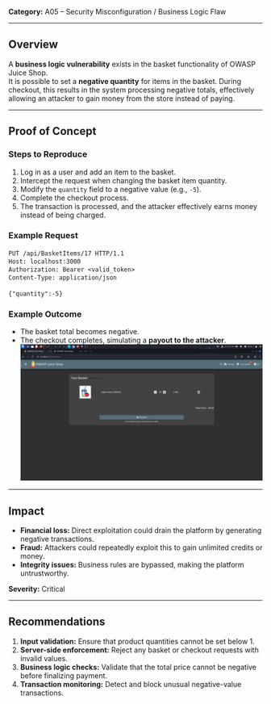 **Category:** A05 – Security Misconfiguration / Business Logic Flaw  

---
## Overview
A **business logic vulnerability** exists in the basket functionality of OWASP Juice Shop.  
It is possible to set a **negative quantity** for items in the basket. During checkout, this results in the system processing negative totals, effectively allowing an attacker to gain money from the store instead of paying.

---
## Proof of Concept

### Steps to Reproduce
1. Log in as a user and add an item to the basket.  
2. Intercept the request when changing the basket item quantity.  
3. Modify the `quantity` field to a negative value (e.g., `-5`).  
4. Complete the checkout process.  
5. The transaction is processed, and the attacker effectively earns money instead of being charged.

### Example Request
```http
PUT /api/BasketItems/17 HTTP/1.1
Host: localhost:3000
Authorization: Bearer <valid_token>
Content-Type: application/json

{"quantity":-5}
```

### Example Outcome
- The basket total becomes negative.  
- The checkout completes, simulating a **payout to the attacker**.
![Pasted image 20250817101524](/images/Pasted%20image%2020250817101524.png)
---

## Impact
- **Financial loss:** Direct exploitation could drain the platform by generating negative transactions.  
- **Fraud:** Attackers could repeatedly exploit this to gain unlimited credits or money.  
- **Integrity issues:** Business rules are bypassed, making the platform untrustworthy.  

**Severity:** Critical  

---

## Recommendations
1. **Input validation:** Ensure that product quantities cannot be set below 1.  
2. **Server-side enforcement:** Reject any basket or checkout requests with invalid values.  
3. **Business logic checks:** Validate that the total price cannot be negative before finalizing payment.  
4. **Transaction monitoring:** Detect and block unusual negative-value transactions.  


